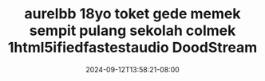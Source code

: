 --- 
title: "aurelbb 18yo toket gede memek sempit pulang sekolah colmek 1html5ifiedfastestaudio  DoodStream"
description: "download   aurelbb 18yo toket gede memek sempit pulang sekolah colmek 1html5ifiedfastestaudio  DoodStream   full  "
date: 2024-09-12T13:58:21-08:00
file_code: "zb20ydi9olqo"
draft: false
cover: "ila8p45xgbqha2hy.jpg"
tags: ["aurelbb", "toket", "gede", "memek", "sempit", "pulang", "sekolah", "colmek", "DoodStream", "bokep-indo", "bokep-viral", "bokep-ig"]
length: 217
fld_id: "1482980"
foldername: "Aurelbb update"
categories: ["Aurelbb update"]
views: 0
---